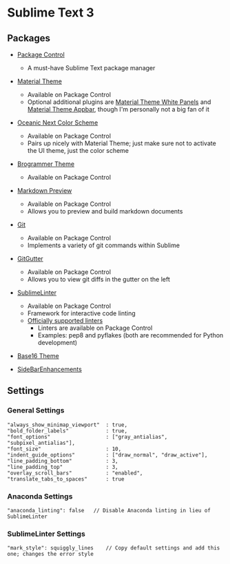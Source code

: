 # Sublime Text 3

## Packages

- [Package Control](https://packagecontrol.io/installation#st3)
    - A must-have Sublime Text package manager

- [Material Theme](https://github.com/equinusocio/material-theme)
    - Available on Package Control
	- Optional additional plugins are [Material Theme White Panels](https://github.com/equinusocio/material-theme-white-panels) and [Material Theme Appbar](https://github.com/equinusocio/material-theme-appbar), though I'm personally not a big fan of it

- [Oceanic Next Color Scheme](https://github.com/voronianski/oceanic-next-color-scheme)
    - Available on Package Control
    - Pairs up nicely with Material Theme; just make sure not to activate the UI theme, just the color scheme

- [Brogrammer Theme](https://github.com/kenwheeler/brogrammer-theme)
    - Available on Package Control

- [Markdown Preview](https://github.com/revolunet/sublimetext-markdown-preview)
    - Available on Package Control
    - Allows you to preview and build markdown documents

- [Git](https://github.com/kemayo/sublime-text-git)
	- Available on Package Control
	- Implements a variety of git commands within Sublime

- [GitGutter](https://github.com/jisaacks/GitGutter)
    - Available on Package Control
    - Allows you to view git diffs in the gutter on the left

- [SublimeLinter](https://github.com/SublimeLinter/SublimeLinter3)
    - Available on Package Control
    - Framework for interactive code linting
    - [Officially supported linters](https://github.com/SublimeLinter?page=1)
        - Linters are available on Package Control
        - Examples: pep8 and pyflakes (both are recommended for Python development)

- [Base16 Theme](https://github.com/chriskempson/base16-textmate)

- [SideBarEnhancements](https://github.com/titoBouzout/SideBarEnhancements)

## Settings

### General Settings

```
"always_show_minimap_viewport"  : true,
"bold_folder_labels"            : true,
"font_options"                  : ["gray_antialias", "subpixel_antialias"],
"font_size"                     : 10,
"indent_guide_options"          : ["draw_normal", "draw_active"],
"line_padding_bottom"           : 3,
"line_padding_top"              : 3,
"overlay_scroll_bars"           : "enabled",
"translate_tabs_to_spaces"      : true
```

### Anaconda Settings

```
"anaconda_linting": false   // Disable Anaconda linting in lieu of SublimeLinter
```

### SublimeLinter Settings

```
"mark_style": squiggly_lines    // Copy default settings and add this one; changes the error style
```